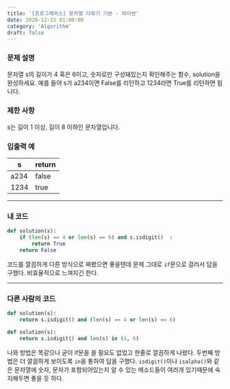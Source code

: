 ```yaml
---
title: '[프로그래머스] 문자열 다루기 기본 - 파이썬'
date: 2020-12-15 01:00:00
category: 'Algorithm'
draft: false
---
```

### 문제 설명
문자열 s의 길이가 4 혹은 6이고, 숫자로만 구성돼있는지 확인해주는 함수, solution을 완성하세요. 예를 들어 s가 a234이면 False를 리턴하고 1234라면 True를 리턴하면 됩니다.


### 제한 사항
s는 길이 1 이상, 길이 8 이하인 문자열입니다.


### 입출력 예
|s	|return|
|---|---|
|a234|	false|
|1234|	true|

---


###  내 코드
```python
def solution(s):
    if (len(s) == 4 or len(s) == 6) and s.isdigit()  :
        return True
    return False
```
코드를 깔끔하게 다른 방식으로 짜봤으면 좋을텐데 문제 그대로 `if`문으로 걸러서 답을 구했다. 비효율적으로 느껴지긴 한다.

---


### 다른 사람의 코드
```python
def solution(s):
    return s.isdigit() and (len(s) == 4 or len(s) == 6)

def solution(s):
    return s.isdigit() and len(s) in (4, 6)
```
나와 방법은 똑같으나 굳이 if문을 쓸 필요도 없었고 한줄로 깔끔하게 나왔다. 두번째 방법은 더 깔끔하게 보이도록 `in`을 통하여 답을 구했다. `isdigit()`이나 `isalpha()`와 같은 문자열에 숫자, 문자가 포함되어있는지 알 수 있는 메소드들이 여러개 있기때문에 숙지해두면 좋을 듯 하다.